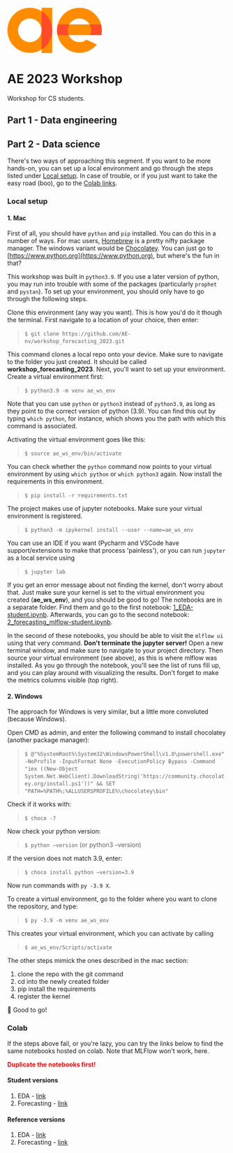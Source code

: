 ![](docs/ae_logo.png)

# AE 2023 Workshop

Workshop for CS students.

## Part 1 - Data engineering

## Part 2 - Data science

There's two ways of approaching this segment. If you want to be more hands-on, you can set up a local environment and go through the steps listed under [Local setup](#local-setup). In case of trouble, or if you just want to take the easy road (boo), go to the [Colab links](#colab).

### Local setup

#### 1. Mac

First of all, you should have `python` and `pip` installed. You can do this in a number of ways. For mac users, [Homebrew](https://brew.sh/index_nl) is a pretty nifty package manager. The windows variant would be [Chocolatey](https://chocolatey.org). You can just go to [https://www.python.org](https://www.python.org), but where's the fun in that?

This workshop was built in `python3.9`. If you use a later version of python, you may run into trouble with some of the packages (particularly `prophet` and `pystan`).
To set up your environment, you should only have to go through the following steps.

Clone this environment (any way you want). This is how you'd do it though the terminal. First navigate to a location of your choice, then enter:

> `$ git clone https://github.com/AE-nv/workshop_forecasting_2023.git`

This command clones a local repo onto your device. Make sure to navigate to the folder you just created. It should be called **workshop\_forecasting\_2023**. Next, you'll want to set up your environment. Create a virtual environment first:

> `$ python3.9 -m venv ae_ws_env`

Note that you can use `python` or `python3` instead of `python3.9`, as long as they point to the correct version of python (3.9). You can find this out by typing `which python`, for instance, which shows you the path with which this command is associated.

Activating the virtual environment goes like this:

> `$ source ae_ws_env/bin/activate`

You can check whether the `python` command now points to your virtual environment by using `which python` or `which python3` again. Now install the requirements in this environment.

> `$ pip install -r requirements.txt`

The project makes use of jupyter notebooks. Make sure your virtual environment is registered.

> `$ python3 -m ipykernel install --user --name=ae_ws_env`

You can use an IDE if you want (Pycharm and VSCode have support/extensions to make that process 'painless'), or you can run `jupyter` as a local service using

> `$ jupyter lab`

If you get an error message about not finding the kernel, don't worry about that. Just make sure your kernel is set to the virtual environment you created (**ae\_ws\_env**), and you should be good to go! The notebooks are in a separate folder. Find them and go to the first notebook: [1_EDA-student.ipynb](notebooks/1_EDA-student.ipynb). Afterwards, you can go to the second notebook: [2\_forecasting\_mlflow-student.ipynb](notebooks/2_forecasting_mlflow-student.ipynb). 

In the second of these notebooks, you should be able to visit the `mlflow ui` using that very command. **Don't terminate the jupyter server!** Open a new terminal window, and make sure to navigate to your project directory. Then source your virtual environment (see above), as this is where mlflow was installed. As you go through the notebook, you'll see the list of runs fill up, and you can play around with visualizing the results. Don't forget to make the metrics columns visible (top right).


#### 2. Windows

The approach for Windows is very similar, but a little more convoluted (because Windows).

Open CMD as admin, and enter the following command to install chocolatey (another package manager):

> `$ @"%SystemRoot%\System32\WindowsPowerShell\v1.0\powershell.exe" -NoProfile -InputFormat None -ExecutionPolicy Bypass -Command "iex ((New-Object System.Net.WebClient).DownloadString('https://community.chocolatey.org/install.ps1'))" && SET "PATH=%PATH%;%ALLUSERSPROFILE%\chocolatey\bin"`

Check if it works with:

> `$ choco -?`

Now check your python version: 

> `$ python –version` (or python3 –version)

If the version does not match 3.9, enter: 

> `$ choco install python –version=3.9`

Now run commands with `py -3.9 X`.

To create a virtual environment, go to the folder where you want to clone the repository, and type:

> `$ py -3.9 -m venv ae_ws_env`

This creates your virtual environment, which you can activate by calling

>`$ ae_ws_env/Scripts/activate`

The other steps mimick the ones described in the mac section: 

1. clone the repo with the git command
2. cd into the newly created folder
3. pip install the requirements
4. register the kernel

🚀 Good to go!

### Colab

If the steps above fail, or you're lazy, you can try the links below to find the same notebooks hosted on colab. Note that MLFlow won't work, here.

<font color='red'>**Duplicate the notebooks first!**</font>

#### Student versions
1. EDA - [link](https://colab.research.google.com/drive/1y34B94m17Xg4Gn4lHMepq7V6FmVrvKuo?usp=sharing)
2. Forecasting - [link](https://colab.research.google.com/drive/11NLtb9YinaDa0VqVQ8wxpaYGbl8J1ouG?usp=sharing)


#### Reference versions
1. EDA - [link](https://colab.research.google.com/drive/1cLdW2mW2vxnp3Lmp16MNvPdVCXYDly3t?usp=sharing)
2. Forecasting - [link](https://colab.research.google.com/drive/1ePpDxz2FgaxRTTBD2OecAa1NWdrJBTvx?usp=sharing)